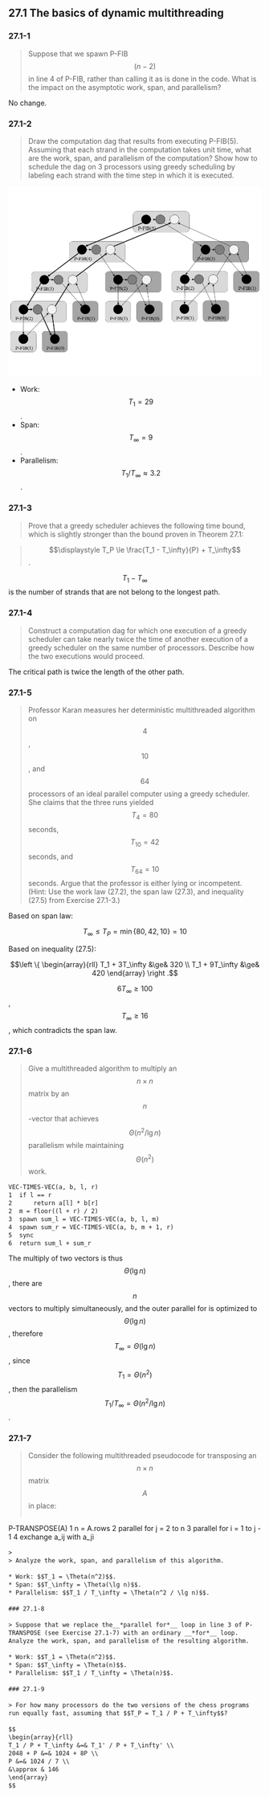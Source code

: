 ## 27.1 The basics of dynamic multithreading

### 27.1-1

> Suppose that we spawn P-FIB$$(n - 2)$$ in line 4 of P-FIB, rather than calling it as is done in the code. What is the impact on the asymptotic work, span, and parallelism?

No change.

### 27.1-2

> Draw the computation dag that results from executing P-FIB(5). Assuming that each strand in the computation takes unit time, what are the work, span, and parallelism of the computation? Show how to schedule the dag on 3 processors using greedy scheduling by labeling each strand with the time step in which it is executed.

![](./img/27.1-2_1.png)

* Work: $$T_1 = 29$$.
* Span: $$T_\infty = 9$$.
* Parallelism: $$T_1 / T_\infty \approx 3.2$$.

### 27.1-3

> Prove that a greedy scheduler achieves the following time bound, which is slightly stronger than the bound proven in Theorem 27.1:

> $$\displaystyle T_P \le \frac{T_1 - T_\infty}{P} + T_\infty$$.

$$T_1 - T_\infty$$ is the number of  strands that are not belong to the longest path.

### 27.1-4

> Construct a computation dag for which one execution of a greedy scheduler can take nearly twice the time of another execution of a greedy scheduler on the same number of processors. Describe how the two executions would proceed.

The critical path is twice the length of the other path.

### 27.1-5

> Professor Karan measures her deterministic multithreaded algorithm on $$4$$, $$10$$, and $$64$$ processors of an ideal parallel computer using a greedy scheduler. She claims that the three runs yielded $$T_4 = 80$$ seconds, $$T_{10} = 42$$ seconds, and $$T_{64} = 10$$ seconds. Argue that the professor is either lying or incompetent. (Hint: Use the work law (27.2), the span law (27.3), and inequality (27.5) from Exercise 27.1-3.)

Based on span law:

$$T_\infty \le T_P = \min\{ 80, 42, 10 \} = 10$$

Based on inequality (27.5):

$$\left \{ 
\begin{array}{rll}
T_1 + 3T_\infty &\ge& 320 \\
T_1 + 9T_\infty &\ge& 420
\end{array}
\right .$$

$$6 T_\infty \ge 100$$, $$T_\infty \ge 16$$, which contradicts the span law.

### 27.1-6

> Give a multithreaded algorithm to multiply an $$n \times n$$ matrix by an $$n$$-vector that achieves $$\Theta(n^2 / \lg n)$$ parallelism while maintaining $$\Theta(n^2)$$ work.

```
VEC-TIMES-VEC(a, b, l, r)
1  if l == r
2      return a[l] * b[r]
2  m = floor((l + r) / 2)
3  spawn sum_l = VEC-TIMES-VEC(a, b, l, m)
4  spawn sum_r = VEC-TIMES-VEC(a, b, m + 1, r)
5  sync
6  return sum_l + sum_r
```

The multiply of two vectors is thus $$\Theta(\lg n)$$, there are $$n$$ vectors to multiply simultaneously, and the outer parallel for is optimized to $$\Theta(\lg n)$$, therefore $$T_\infty = \Theta(\lg n)$$, since $$T_1 = \Theta(n^2)$$, then the parallelism $$T_1 / T_\infty = \Theta(n^2 / \lg n)$$.

### 27.1-7

> Consider the following multithreaded pseudocode for transposing an $$n \times n$$ matrix $$A$$ in place:
> 
> ```
P-TRANSPOSE(A)
1  n = A.rows
2  parallel for j = 2 to n
3      parallel for i = 1 to j - 1
4          exchange a_ij with a_ji
```
>
> Analyze the work, span, and parallelism of this algorithm.

* Work: $$T_1 = \Theta(n^2)$$.
* Span: $$T_\infty = \Theta(\lg n)$$.
* Parallelism: $$T_1 / T_\infty = \Theta(n^2 / \lg n)$$.

### 27.1-8

> Suppose that we replace the__*parallel for*__ loop in line 3 of P-TRANSPOSE (see Exercise 27.1-7) with an ordinary __*for*__ loop. Analyze the work, span, and parallelism of the resulting algorithm.

* Work: $$T_1 = \Theta(n^2)$$.
* Span: $$T_\infty = \Theta(n)$$.
* Parallelism: $$T_1 / T_\infty = \Theta(n)$$.

### 27.1-9

> For how many processors do the two versions of the chess programs run equally fast, assuming that $$T_P = T_1 / P + T_\infty$$?

$$
\begin{array}{rll}
T_1 / P + T_\infty &=& T_1' / P + T_\infty' \\
2048 + P &=& 1024 + 8P \\
P &=& 1024 / 7 \\
&\approx & 146
\end{array}
$$
